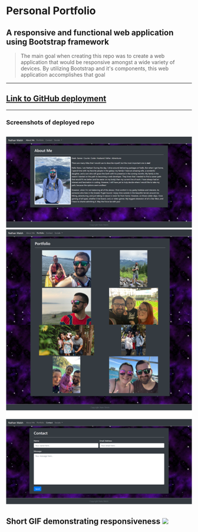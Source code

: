 # Personal Portfolio
## A responsive and functional web application using Bootstrap framework

> The main goal when creating this repo was to create a web application that would be responsive amongst a wide variety of devices. By utilizing Bootstrap and it's components, this web application accomplishes that goal   
---
## [Link to GitHub deployment](https://nathanjamis.github.io/Portfolio/)
---
### Screenshots of deployed repo
![](Assets\Images\AboutMeScreen.png)
![](Assets\Images\PortfolioScreen.png)
![](Assets\Images\ContactScreen.png)
---
Short GIF demonstrating responsiveness
![](Assets\PortfolioGif.gif)
---
